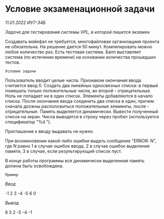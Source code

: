 # Условие экзаменационной задачи 
_11.01.2022 ИУ7-34Б_

*Задача для тестирования системы VPL, в которой пишется экзамен*

Создавать мэйкфал не требуется, многофайловая организациия проекта не обязательна. 
На решение дается 50 минут. Компилировать можно любое количество раз. Есть тестовая система. Балл выставляет система (по истечении времени) на основании количества прошедших тестов. 
 
`Условие задачи`

Пользователь вводит целые числа. Признаком окончания ввода считается ввод 0. Создать два линейных односвязных списка: в первый помешать только положительные числа, во второй - отрицательные. Ноль не попадает ни в один список. Элементы добавляются в начало списка. После окончания ввода соединить два списка в один, причем сначала должны расположиться положительные элементы, после - отрицательные. Память выделяется динамически. Вывести полученный список на экран. Числа выводятся в строку через пробел (используется спецификатор "%d ").

Приглашение к вводу выдавать не нужно.

При возникновении какой-либо ошибки выдать сообщение "ERROR: N", где N равно 1 в случае ошибок ввода, 2 в случае ошибок выделения памяти, 3 в случае, если результирующий список пуст.

В конце работы программы вся динамически выделенная память должна быть освобождена.

`Пример`

_Ввод_

-1 2 3 -4 -5 6 0

_Вывод_

6 3 2 -5 -4 -1
